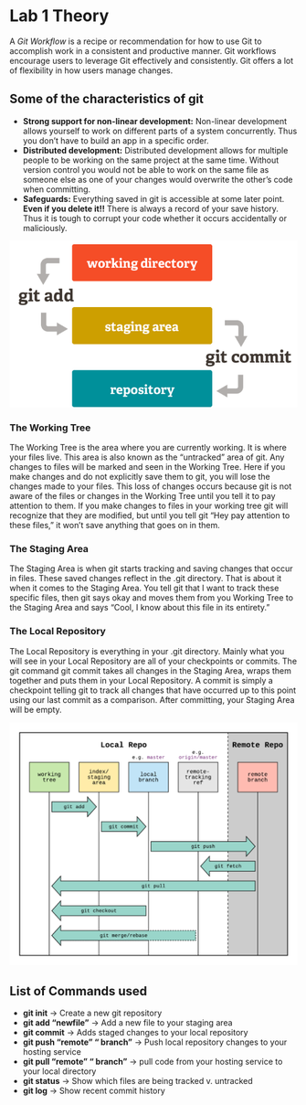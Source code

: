 # Lab 1 Theory

A *Git Workflow* is a recipe or recommendation for how to use Git to accomplish work in a consistent and productive manner. Git workflows encourage users to leverage Git effectively and consistently. Git offers a lot of flexibility in how users manage changes.

## Some of the characteristics of git

* **Strong support for non-linear development:**
    Non-linear development allows yourself to work on different parts of a system concurrently. Thus you don’t have to build an app in a specific order.
* **Distributed development:**
    Distributed development allows for multiple people to be working on the same project at the same time. Without version control you would not be able to work on the same file as someone else as one of your changes would overwrite the other’s code when committing.
* **Safeguards:**
    Everything saved in git is accessible at some later point. **Even if you delete it!!** There is always a record of your save history. Thus it is tough to corrupt your code whether it occurs accidentally or maliciously.

![Image of git](https://github.com/PravinewA/lab-ead-report/blob/master/lab1/img/git.png)

### The Working Tree

The Working Tree is the area where you are currently working. It is where your files live. This area is also known as the “untracked” area of git. Any changes to files will be marked and seen in the Working Tree. Here if you make changes and do not explicitly save them to git, you will lose the changes made to your files. This loss of changes occurs because git is not aware of the files or changes in the Working Tree until you tell it to pay attention to them. If you make changes to files in your working tree git will recognize that they are modified, but until you tell git “Hey pay attention to these files,” it won’t save anything that goes on in them.

### The Staging Area

The Staging Area is when git starts tracking and saving changes that occur in files. These saved changes reflect in the .git directory. That is about it when it comes to the Staging Area. You tell git that I want to track these specific files, then git says okay and moves them from you Working Tree to the Staging Area and says “Cool, I know about this file in its entirety.”

### The Local Repository

The Local Repository is everything in your .git directory. Mainly what you will see in your Local Repository are all of your checkpoints or commits.
The git command git commit takes all changes in the Staging Area, wraps them together and puts them in your Local Repository. A commit is simply a checkpoint telling git to track all changes that have occurred up to this point using our last commit as a comparison. After committing, your Staging Area will be empty.

![Image of Workflow](https://github.com/PravinewA/lab-ead-report/blob/master/lab1/img/gitworkflow.png)

## List of Commands used

* **git init** → Create a new git repository
* **git add “newfile”** → Add a new file to your staging area
* **git commit** → Adds staged changes to your local repository
* **git push “remote” “ branch”** → Push local repository changes to your hosting service
* **git pull “remote” “ branch”** → pull code from your hosting service to your local directory
* **git status** → Show which files are being tracked v. untracked
* **git log** → Show recent commit history